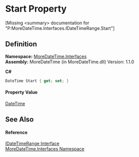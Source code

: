 # Start Property


\[Missing &lt;summary&gt; documentation for "P:MoreDateTime.Interfaces.IDateTimeRange.Start"\]



## Definition
**Namespace:** <a href="N_MoreDateTime_Interfaces">MoreDateTime.Interfaces</a>  
**Assembly:** MoreDateTime (in MoreDateTime.dll) Version: 1.1.0

**C#**
``` C#
DateTime Start { get; set; }
```



#### Property Value
<a href="https://learn.microsoft.com/dotnet/api/system.datetime" target="_blank" rel="noopener noreferrer">DateTime</a>

## See Also


#### Reference
<a href="T_MoreDateTime_Interfaces_IDateTimeRange">IDateTimeRange Interface</a>  
<a href="N_MoreDateTime_Interfaces">MoreDateTime.Interfaces Namespace</a>  
